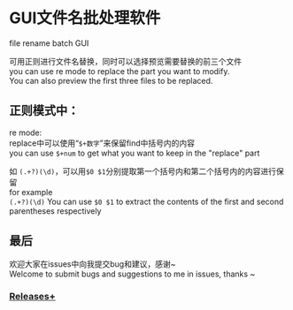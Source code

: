 # GUI文件名批处理软件  
file rename batch GUI   
   
可用正则进行文件名替换，同时可以选择预览需要替换的前三个文件   
you can use re mode to replace the part you want to modify.   
You can also preview the first three files to be replaced.
  
## 正则模式中：   
re mode:   
replace中可以使用“`$+数字`”来保留find中括号内的内容     
you can use `$+num` to get what you want to keep in the "replace" part  
   
如 `(.+?)(\d)`，可以用`$0 $1`分别提取第一个括号内和第二个括号内的内容进行保留  
for example  
`(.+?)(\d)` You can use `$0 $1` to extract the contents of the first and second parentheses respectively   
  
## 最后  
欢迎大家在issues中向我提交bug和建议，感谢~  
Welcome to submit bugs and suggestions to me in issues, thanks ~   
   
   
### [Releases+](https://github.com/Dr-WongDJ/file-rename-GUI/releases)
